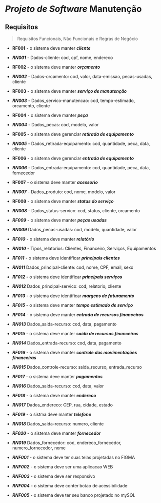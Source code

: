 # _Projeto de Software_ Manutenção

## Requisitos

> Requisitos Funcionais, Não Funcionais e Regras de Negócio

- **RF001** - o sistema deve manter _**cliente**_

- _**RN001**_ - Dados-cliente: cod, cpf, nome, endereco

- **RF002** - o sistema deve manter _**orçamento**_

- _**RN002**_ - Dados-orcamento: cod, valor, data-emissao, pecas-usadas, cliente

- **RF003** - o sistema deve manter _**serviço de manutenção**_

- _**RN003**_ - Dados_servico-manutencao: cod, tempo-estimado, orcamento, cliente

- **RF004** - o sistema deve manter _**peça**_

- _**RN004**_ - Dados_pecas: cod, modelo, valor

- **RF005** - o sistema deve gerenciar _**retirada de equipamento**_

- _**RN005**_ - Dados_retirada-equipamento: cod, quantidade, peca, data, cliente

- **RF006** - o sistema deve gerenciar _**entrada de equipamento**_

- _**RN006**_ - Dados_entrada-equipamento: cod, quantidade, peca, data, fornecedor

- **RF007** - o sistema deve manter _**acessorio**_

- _**RN007**_ - Dados_produto: cod, nome, modelo, valor

- **RF008** - o sistema deve manter _**status do serviço**_

- _**RN008**_ - Dados_status-servico: cod, status, cliente, orcamento

- _**RF009**_ - o sistema deve manter _**peças usadas**_

- _**RN009**_ Dados_pecas-usadas: cod, modelo, quantidade, valor

- _**RF010**_ - o sistema deve manter _**relatório**_

- _**RN010**_ - Tipos_relatorios: Clientes, Financeiro, Serviços, Equipamentos

- _**RF011**_ - o sistema deve identificar _**principais clientes**_

- _**RN011**_  Dados_principal-cliente: cod, nome, CPF, email, sexo

- _**RF012**_ - o sistema deve identificar _**principais serviços**_

- _**RN012**_  Dados_principal-servico: cod, relatorio, cliente

- _**RF013**_ - o sistema deve identificar _**margens de faturamento**_

- _**RF015**_ - o sistema deve manter _**tempo estimado de serviço**_

- _**RF014**_ - o sistema deve manter _**entrada de recursos financeiros**_

- _**RN013**_  Dados_saida-recurso: cod, data, pagamento

- _**RF015**_ - o sistema deve manter _**saída de recursos financeiros**_

- _**RN014**_  Dados_entrada-recurso: cod, data, pagamento

- _**RF016**_ - o sistema deve manter _**controle das movimentações financeiras**_

- _**RN015**_  Dados_controle-recurso: saida_recurso, entrada_recurso

- _**RF017**_ - o sistema deve manter _**pagamentos**_

- _**RN016**_  Dados_saida-recurso: cod, data, valor

- _**RF018**_ - o sistema deve manter _**endereco**_

- _**RN017**_  Dados_endereco: CEP, rua, cidade, estado 

- _**RF019**_ - o sistma deve manter _**telefone**_

- _**RN018**_  Dados_saida-recurso: numero, cliente

- _**RF020**_ - o sistema deve manter _**fornecedor**_

- _**RN019**_  Dados_fornecedor: cod, endereco_fornecedor, numero_fornecedor, nome

- _**RNF001**_ - o sistema deve ter suas telas projetadas no FIGMA

- _**RNF002**_ - o sistema deve ser uma aplicacao WEB

- _**RNF003**_ - o sistema deve ser responsivo

- _**RNF004**_ - o sistema deve conter botao de acessibilidade

- _**RNF005**_ - o sistema deve ter seu banco projetado no mySQL
